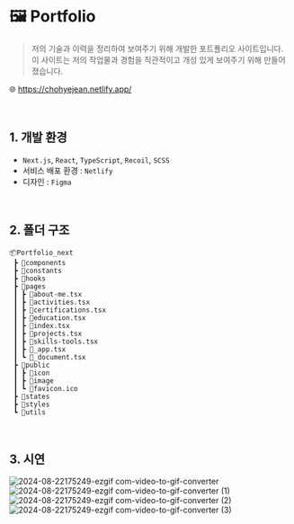# 🖼️ Portfolio
> 저의 기술과 이력을 정리하여 보여주기 위해 개발한 포트폴리오 사이트입니다.  <br/>이 사이트는 저의 작업물과 경험을 직관적이고 개성 있게 보여주기 위해 만들어졌습니다.

🌐 https://chohyejean.netlify.app/

<br/> 

## 1. 개발 환경
- `Next.js`, `React`, `TypeScript`, `Recoil`, `SCSS`
- 서비스 배포 환경 : `Netlify`
- 디자인 : `Figma`

<br/> 

## 2. 폴더 구조
```
📦Portfolio_next
 ┣ 📂components
 ┣ 📂constants
 ┣ 📂hooks
 ┣ 📂pages
 ┃ ┣ 📜about-me.tsx
 ┃ ┣ 📜activities.tsx
 ┃ ┣ 📜certifications.tsx
 ┃ ┣ 📜education.tsx
 ┃ ┣ 📜index.tsx
 ┃ ┣ 📜projects.tsx
 ┃ ┣ 📜skills-tools.tsx
 ┃ ┣ 📜_app.tsx
 ┃ ┗ 📜_document.tsx
 ┣ 📂public
 ┃ ┣ 📂icon
 ┃ ┣ 📂image
 ┃ ┗ 📜favicon.ico
 ┣ 📂states
 ┣ 📂styles
 ┗ 📂utils
```

<br/> 

## 3. 시연
![2024-08-22175249-ezgif com-video-to-gif-converter](https://github.com/user-attachments/assets/e013b604-eae4-4b6f-96d9-b5a1aaed7d1d)
![2024-08-22175249-ezgif com-video-to-gif-converter (1)](https://github.com/user-attachments/assets/19f309b7-9b51-4bae-85ac-8e72567afeca)
![2024-08-22175249-ezgif com-video-to-gif-converter (2)](https://github.com/user-attachments/assets/a23f24ef-be12-4969-a71e-a10386a6e4fe)
![2024-08-22175249-ezgif com-video-to-gif-converter (3)](https://github.com/user-attachments/assets/60017043-7861-4a96-87a3-5754c5e4fa72)


